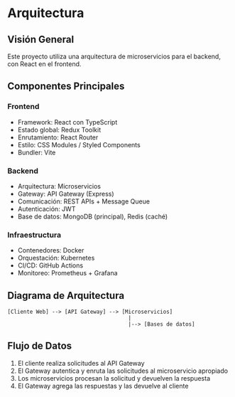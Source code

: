 # Arquitectura

## Visión General
Este proyecto utiliza una arquitectura de microservicios para el backend, con React en el frontend.

## Componentes Principales

### Frontend
- Framework: React con TypeScript
- Estado global: Redux Toolkit
- Enrutamiento: React Router
- Estilo: CSS Modules / Styled Components
- Bundler: Vite

### Backend
- Arquitectura: Microservicios
- Gateway: API Gateway (Express)
- Comunicación: REST APIs + Message Queue
- Autenticación: JWT
- Base de datos: MongoDB (principal), Redis (caché)

### Infraestructura
- Contenedores: Docker
- Orquestación: Kubernetes
- CI/CD: GitHub Actions
- Monitoreo: Prometheus + Grafana

## Diagrama de Arquitectura

```
[Cliente Web] --> [API Gateway] --> [Microservicios]
                                      |
                                      |--> [Bases de datos]
```

## Flujo de Datos
1. El cliente realiza solicitudes al API Gateway
2. El Gateway autentica y enruta las solicitudes al microservicio apropiado
3. Los microservicios procesan la solicitud y devuelven la respuesta
4. El Gateway agrega las respuestas y las devuelve al cliente
